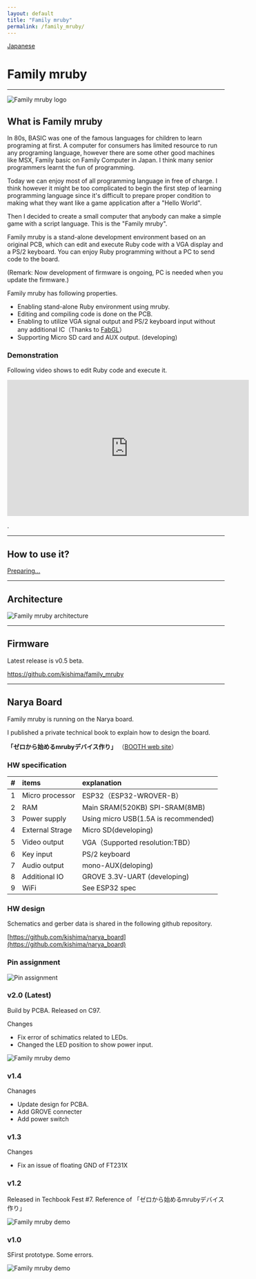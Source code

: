```yaml
---
layout: default
title: "Family mruby"
permalink: /family_mruby/
---
```


[Japanese](https://kishima.github.io/jp/family_mruby/)

# Family mruby

---

<img src="/images/topimage.png" alt="Family mruby logo">

## What is Family mruby

In 80s, BASIC was one of the famous languages for children to learn programing at first.
A computer for consumers has limited resource to run any programing language, however there are some other good machines like MSX, Family basic on Family Computer in Japan. I think many senior programmers learnt the fun of programming.

Today we can enjoy most of all programming language in free of charge. I think however it might be too complicated to begin the first step of learning programming language since it's difficult to prepare proper condition to making what they want like a game application after a "Hello World".

Then I decided to create a small computer that anybody can make a simple game with a script language. This is the "Family mruby".

Family mruby is a stand-alone development environment based on an original PCB, which can edit and execute Ruby code with a VGA display and a PS/2 keyboard.
You can enjoy Ruby programming without a PC to send code to the board.

(Remark: Now development of firmware is ongoing, PC is needed when you update the firmware.)

Family mruby has following properties.

* Enabling stand-alone Ruby environment using mruby.
* Editing and compiling code is done on the PCB.
* Enabling to utilize VGA signal output and PS/2 keyboard input without any additional IC（Thanks to [FabGL](https://github.com/fdivitto/FabGL)）
* Supporting Micro SD card and AUX output. (developing)


### Demonstration

Following video shows to edit Ruby code and execute it.

<div class="movie-wrap">
<iframe width="560" height="315" src="https://www.youtube.com/embed/za9LFTUpPRg" frameborder="0" allow="accelerometer; autoplay; encrypted-media; gyroscope; picture-in-picture" allowfullscreen></iframe>
</div>

.

---

## How to use it?

[Preparing...](https://kishima.github.io/jp/family_mruby/manual/)


---

## Architecture

<img src="/images/family-mruby-arch.jpg" alt="Family mruby architecture">

---

## Firmware

Latest release is v0.5 beta.

https://github.com/kishima/family_mruby

---

## Narya Board

Family mruby is running on the Narya board.

I published a private technical book to explain how to design the board.

**「ゼロから始めるmrubyデバイス作り」** （[BOOTH web site](https://silentworlds.booth.pm/items/1564678)）

### HW specification

| # | items | explanation |
|:---:|:---|:---|
|1 | Micro processor | ESP32（ESP32-WROVER-B） |
|2 | RAM | Main SRAM(520KB) SPI-SRAM(8MB) |
|3 | Power supply | Using micro USB(1.5A is recommended) |
|4 | External Strage | Micro SD(developing) |
|5 | Video output | VGA（Supported resolution:TBD） |
|6 | Key input | PS/2 keyboard |
|7 | Audio output | mono-AUX(deloping) |
|8 | Additional IO | GROVE 3.3V-UART (developing) |
|9 | WiFi | See ESP32 spec |


### HW design

Schematics and gerber data is shared in the following github repository.

[https://github.com/kishima/narya_board](https://github.com/kishima/narya_board)


### Pin assignment

<img src="/images/pinconfig.png" alt="Pin assignment">

### v2.0 (Latest)

Build by PCBA. Released on C97.

Changes

* Fix error of schimatics related to LEDs.
* Changed the LED position to show power input.

<img src="/images/Narya2.0.jpg" alt="Family mruby demo">

### v1.4

Chanages

* Update design for PCBA.
* Add GROVE connecter
* Add power switch

### v1.3

Changes

* Fix an issue of floating GND of FT231X

### v1.2

Released in Techbook Fest #7. Reference of 「ゼロから始めるmrubyデバイス作り」

<img src="/images/2nd.jpg" alt="Family mruby demo">

### v1.0

SFirst prototype. Some errors.

<img src="/images/1st.jpg" alt="Family mruby demo">

